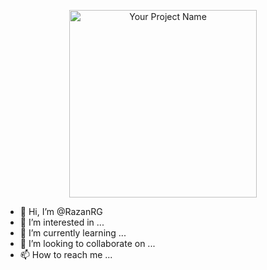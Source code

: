 <p align="center">
  <img src="https://telegra.ph/file/ec1a79104284cb8fdf507.png" alt="Your Project Name" width="300" />
</p>


- 👋 Hi, I’m @RazanRG
- 👀 I’m interested in ...
- 🌱 I’m currently learning ...
- 💞️ I’m looking to collaborate on ...
- 📫 How to reach me ...

<!---
RazanRG/RazanRG is a ✨ special ✨ repository because its `README.md` (this file) appears on your GitHub profile.
You can click the Preview link to take a look at your changes.
--->
